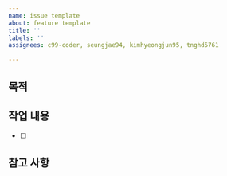 ```yaml
---
name: issue template
about: feature template
title: ''
labels: ''
assignees: c99-coder, seungjae94, kimhyeongjun95, tnghd5761

---
```


## 목적

> 

## 작업 내용

- [ ] 

## 참고 사항
